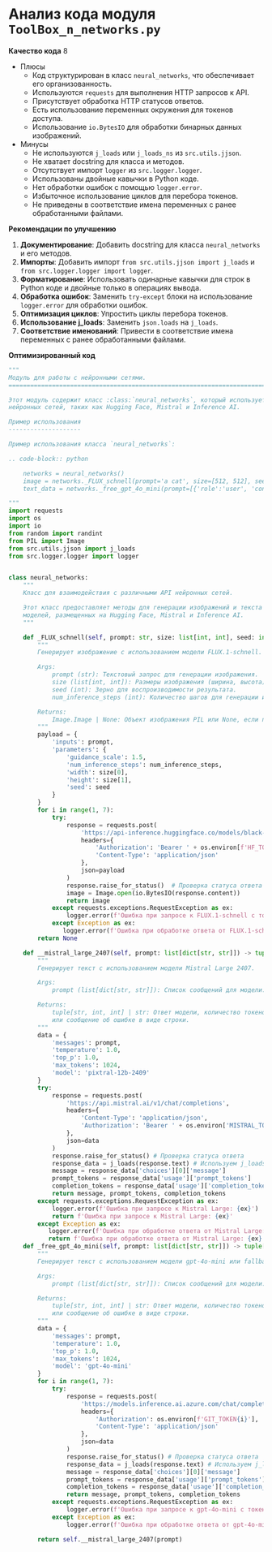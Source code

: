 # Анализ кода модуля `ToolBox_n_networks.py`

**Качество кода**
8
- Плюсы
    - Код структурирован в класс `neural_networks`, что обеспечивает его организованность.
    - Используются `requests` для выполнения HTTP запросов к API.
    - Присутствует обработка HTTP статусов ответов.
    - Есть использование переменных окружения для токенов доступа.
    - Использование `io.BytesIO` для обработки бинарных данных изображений.
- Минусы
    - Не используются `j_loads` или `j_loads_ns` из `src.utils.jjson`.
    - Не хватает docstring для класса и методов.
    - Отсутствует импорт `logger` из `src.logger.logger`.
    - Использованы двойные кавычки в Python коде.
    - Нет обработки ошибок с помощью `logger.error`.
    - Избыточное использование циклов для перебора токенов.
    - Не приведены в соответствие имена переменных с ранее обработанными файлами.

**Рекомендации по улучшению**

1.  **Документирование**: Добавить docstring для класса `neural_networks` и его методов.
2.  **Импорты**: Добавить импорт `from src.utils.jjson import j_loads` и `from src.logger.logger import logger`.
3.  **Форматирование**: Использовать одинарные кавычки для строк в Python коде и двойные только в операциях вывода.
4.  **Обработка ошибок**: Заменить `try-except` блоки на использование `logger.error` для обработки ошибок.
5.  **Оптимизация циклов**: Упростить циклы перебора токенов.
6.  **Использование j_loads**: Заменить `json.loads` на `j_loads`.
7.  **Соответствие именований**: Привести в соответствие имена переменных с ранее обработанными файлами.

**Оптимизированный код**

```python
"""
Модуль для работы с нейронными сетями.
=========================================================================================

Этот модуль содержит класс :class:`neural_networks`, который используется для взаимодействия с различными API
нейронных сетей, таких как Hugging Face, Mistral и Inference AI.

Пример использования
--------------------

Пример использования класса `neural_networks`:

.. code-block:: python

    networks = neural_networks()
    image = networks._FLUX_schnell(prompt='a cat', size=[512, 512], seed=42, num_inference_steps=20)
    text_data = networks._free_gpt_4o_mini(prompt=[{'role':'user', 'content':'hello'}])

"""
import requests
import os
import io
from random import randint
from PIL import Image
from src.utils.jjson import j_loads
from src.logger.logger import logger


class neural_networks:
    """
    Класс для взаимодействия с различными API нейронных сетей.

    Этот класс предоставляет методы для генерации изображений и текста с использованием
    моделей, размещенных на Hugging Face, Mistral и Inference AI.
    """

    def _FLUX_schnell(self, prompt: str, size: list[int, int], seed: int, num_inference_steps: int) -> Image.Image | None:
        """
        Генерирует изображение с использованием модели FLUX.1-schnell.

        Args:
            prompt (str): Текстовый запрос для генерации изображения.
            size (list[int, int]): Размеры изображения (ширина, высота).
            seed (int): Зерно для воспроизводимости результата.
            num_inference_steps (int): Количество шагов для генерации изображения.

        Returns:
            Image.Image | None: Объект изображения PIL или None, если произошла ошибка.
        """
        payload = {
            'inputs': prompt,
            'parameters': {
                'guidance_scale': 1.5,
                'num_inference_steps': num_inference_steps,
                'width': size[0],
                'height': size[1],
                'seed': seed
            }
        }
        for i in range(1, 7):
            try:
                response = requests.post(
                    'https://api-inference.huggingface.co/models/black-forest-labs/FLUX.1-schnell',
                    headers={
                        'Authorization': 'Bearer ' + os.environ[f'HF_TOKEN{i}'],
                        'Content-Type': 'application/json'
                    },
                    json=payload
                )
                response.raise_for_status()  # Проверка статуса ответа
                image = Image.open(io.BytesIO(response.content))
                return image
            except requests.exceptions.RequestException as ex:
                logger.error(f'Ошибка при запросе к FLUX.1-schnell с токеном {i}: {ex}')
            except Exception as ex:
               logger.error(f'Ошибка при обработке ответа от FLUX.1-schnell: {ex}')
        return None

    def __mistral_large_2407(self, prompt: list[dict[str, str]]) -> tuple[str, int, int] | str:
        """
        Генерирует текст с использованием модели Mistral Large 2407.

        Args:
            prompt (list[dict[str, str]]): Список сообщений для модели.

        Returns:
            tuple[str, int, int] | str: Ответ модели, количество токенов в запросе и ответе,
            или сообщение об ошибке в виде строки.
        """
        data = {
            'messages': prompt,
            'temperature': 1.0,
            'top_p': 1.0,
            'max_tokens': 1024,
            'model': 'pixtral-12b-2409'
        }
        try:
            response = requests.post(
                'https://api.mistral.ai/v1/chat/completions',
                headers={
                    'Content-Type': 'application/json',
                    'Authorization': 'Bearer ' + os.environ['MISTRAL_TOKEN']
                },
                json=data
            )
            response.raise_for_status() # Проверка статуса ответа
            response_data = j_loads(response.text) # Используем j_loads вместо json.loads
            message = response_data['choices'][0]['message']
            prompt_tokens = response_data['usage']['prompt_tokens']
            completion_tokens = response_data['usage']['completion_tokens']
            return message, prompt_tokens, completion_tokens
        except requests.exceptions.RequestException as ex:
            logger.error(f'Ошибка при запросе к Mistral Large: {ex}')
            return f'Ошибка при запросе к Mistral Large: {ex}'
        except Exception as ex:
           logger.error(f'Ошибка при обработке ответа от Mistral Large: {ex}')
           return f'Ошибка при обработке ответа от Mistral Large: {ex}'
    def _free_gpt_4o_mini(self, prompt: list[dict[str, str]]) -> tuple[str, int, int] | str:
        """
        Генерирует текст с использованием модели gpt-4o-mini или fallback Mistral Large 2407.

        Args:
            prompt (list[dict[str, str]]): Список сообщений для модели.

        Returns:
            tuple[str, int, int] | str: Ответ модели, количество токенов в запросе и ответе,
            или сообщение об ошибке в виде строки.
        """
        data = {
            'messages': prompt,
            'temperature': 1.0,
            'top_p': 1.0,
            'max_tokens': 1024,
            'model': 'gpt-4o-mini'
        }
        for i in range(1, 7):
            try:
                response = requests.post(
                    'https://models.inference.ai.azure.com/chat/completions',
                    headers={
                        'Authorization': os.environ[f'GIT_TOKEN{i}'],
                        'Content-Type': 'application/json'
                    },
                    json=data
                )
                response.raise_for_status() # Проверка статуса ответа
                response_data = j_loads(response.text) # Используем j_loads вместо json.loads
                message = response_data['choices'][0]['message']
                prompt_tokens = response_data['usage']['prompt_tokens']
                completion_tokens = response_data['usage']['completion_tokens']
                return message, prompt_tokens, completion_tokens
            except requests.exceptions.RequestException as ex:
                logger.error(f'Ошибка при запросе к gpt-4o-mini с токеном {i}: {ex}')
            except Exception as ex:
                logger.error(f'Ошибка при обработке ответа от gpt-4o-mini: {ex}')

        return self.__mistral_large_2407(prompt)
```